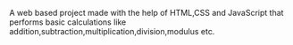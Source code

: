 A web based project made with the help of HTML,CSS and JavaScript that performs basic calculations like addition,subtraction,multiplication,division,modulus etc.
